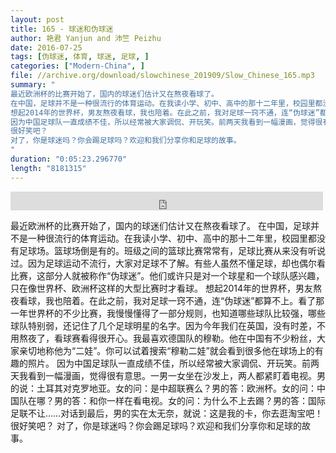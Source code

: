 ```yaml
---
layout: post
title: 165 - 球迷和伪球迷
author: 艳君 Yanjun and 沛竺 Peizhu
date: 2016-07-25
tags: [伪球迷, 体育, 球迷, 足球, ]
categories: ["Modern-China", ]
file: //archive.org/download/slowchinese_201909/Slow_Chinese_165.mp3
summary: "
最近欧洲杯的比赛开始了，国内的球迷们估计又在熬夜看球了。
在中国，足球并不是一种很流行的体育运动。在我读小学、初中、高中的那十二年里，校园里都没有足球场。篮球场倒是有的。班级之间的篮球比赛常常有，足球比赛从来没有听说过。因为足球运动不流行，大家对足球不了解。有些人虽然不懂足球，却也偶尔看比赛，这部分人就被称作“伪球迷”。他们或许只是对一个球星和一个球队感兴趣，只在像世界杯、欧洲杯这样的大型比赛时才看球。
想起2014年的世界杯，男友熬夜看球，我也陪着。在此之前，我对足球一窍不通，连“伪球迷”都算不上。看了那一年世界杯的不少比赛，我慢慢懂得了一部分规则，也知道哪些球队比较强，哪些球队特别弱，还记住了几个足球明星的名字。因为今年我们在英国，没有时差，不用熬夜了，看球赛看得很开心。我最喜欢德国队的穆勒。他在中国有不少粉丝，大家亲切地称他为“二娃”。你可以试着搜索“穆勒二娃”就会看到很多他在球场上的有趣的照片。
因为中国足球队一直成绩不佳，所以经常被大家调侃、开玩笑。前两天我看到一幅漫画，觉得很有意思。一男一女坐在沙发上，两人都紧盯着电视。男的说：土耳其对克罗地亚。女的问：是中超联赛么？男的答：欧洲杯。女的问：中国队在哪？男的答：和你一样在看电视。女的问：为什么不上去踢？男的答：国际足联不让……对话到最后，男的实在太无奈，就说：这是我的卡，你去逛淘宝吧！
很好笑吧？
对了，你是球迷吗？你会踢足球吗？欢迎和我们分享你和足球的故事。
"
duration: "0:05:23.296770"
length: "8181315"
---
```


<iframe src="https://archive.org/embed/slowchinese_201909/Slow_Chinese_165.mp3" width="500" height="30" frameborder="0" webkitallowfullscreen="true" mozallowfullscreen="true" allowfullscreen></iframe>

最近欧洲杯的比赛开始了，国内的球迷们估计又在熬夜看球了。
在中国，足球并不是一种很流行的体育运动。在我读小学、初中、高中的那十二年里，校园里都没有足球场。篮球场倒是有的。班级之间的篮球比赛常常有，足球比赛从来没有听说过。因为足球运动不流行，大家对足球不了解。有些人虽然不懂足球，却也偶尔看比赛，这部分人就被称作“伪球迷”。他们或许只是对一个球星和一个球队感兴趣，只在像世界杯、欧洲杯这样的大型比赛时才看球。
想起2014年的世界杯，男友熬夜看球，我也陪着。在此之前，我对足球一窍不通，连“伪球迷”都算不上。看了那一年世界杯的不少比赛，我慢慢懂得了一部分规则，也知道哪些球队比较强，哪些球队特别弱，还记住了几个足球明星的名字。因为今年我们在英国，没有时差，不用熬夜了，看球赛看得很开心。我最喜欢德国队的穆勒。他在中国有不少粉丝，大家亲切地称他为“二娃”。你可以试着搜索“穆勒二娃”就会看到很多他在球场上的有趣的照片。
因为中国足球队一直成绩不佳，所以经常被大家调侃、开玩笑。前两天我看到一幅漫画，觉得很有意思。一男一女坐在沙发上，两人都紧盯着电视。男的说：土耳其对克罗地亚。女的问：是中超联赛么？男的答：欧洲杯。女的问：中国队在哪？男的答：和你一样在看电视。女的问：为什么不上去踢？男的答：国际足联不让……对话到最后，男的实在太无奈，就说：这是我的卡，你去逛淘宝吧！
很好笑吧？
对了，你是球迷吗？你会踢足球吗？欢迎和我们分享你和足球的故事。
